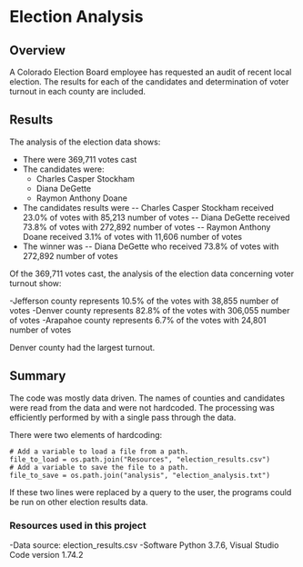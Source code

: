 # Election Analysis

## Overview
A Colorado Election Board employee has requested an audit of recent local election.  The results for each of the candidates and determination of voter turnout in each county are included.

## Results
The analysis of the election data shows:
- There were 369,711 votes cast
- The candidates were:
    - Charles Casper Stockham
    - Diana DeGette
    - Raymon Anthony Doane
- The candidates results were
    -- Charles Casper Stockham received 23.0% of votes with 85,213 number of votes
    -- Diana DeGette received 73.8% of votes with 272,892 number of votes
    -- Raymon Anthony Doane received 3.1% of votes with 11,606 number of votes
 - The winner was
 -- Diana DeGette who received 73.8% of votes with 272,892 number of votes
 
Of the 369,711 votes cast, the analysis of the election data concerning voter turnout show:

 -Jefferson county represents 10.5%  of the votes with 38,855 number of votes
 -Denver county represents 82.8%  of the votes with 306,055 number of votes
 -Arapahoe county represents  6.7% of the votes with 24,801 number of votes

Denver county had the largest turnout.

## Summary
 The code was mostly data driven.  The names of counties and candidates were read from the data and were not hardcoded.  The processing was efficiently performed by with a single pass through the data.

 There were two elements of hardcoding:
 ```
# Add a variable to load a file from a path.
file_to_load = os.path.join("Resources", "election_results.csv")
# Add a variable to save the file to a path.
file_to_save = os.path.join("analysis", "election_analysis.txt")
```

If these two lines were replaced by a query to the user, the programs could be run on other election results data.

 ### Resources used in this project
-Data source: election_results.csv
-Software Python 3.7.6, Visual Studio Code version 1.74.2
